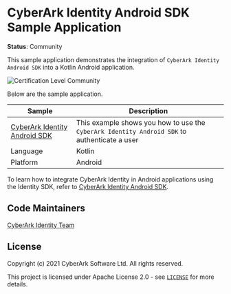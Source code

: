 # CyberArk Identity Android SDK Sample Application
**Status**: Community

This sample application demonstrates the integration of `CyberArk Identity Android SDK` into a Kotlin Android application.

![Certification Level Community](https://camo.githubusercontent.com/fc39ec5a52592c929ecd6e7ff4e3d1b7d5a4856c512a5486a5c24a00db6bcf6d/68747470733a2f2f696d672e736869656c64732e696f2f62616467652f43657274696669636174696f6e2532304c6576656c2d436f6d6d756e6974792d3238413734353f6c696e6b3d68747470733a2f2f6769746875622e636f6d2f637962657261726b2f636f6d6d756e6974792f626c6f622f6d61737465722f436f6e6a75722f636f6e76656e74696f6e732f63657274696669636174696f6e2d6c6576656c732e6d64)

Below are the sample application.

| Sample | Description |
|--------|-------------|
| [CyberArk Identity Android SDK](https://identity-developer.cyberark.com/docs/cyberark-idetity-sdk-for-android) | This example shows you how to use the `CyberArk Identity Android SDK` to authenticate a user |
| Language | Kotlin |
| Platform | Android |

To learn how to integrate CyberArk Identity in Android applications using the Identity SDK, refer to  [CyberArk Identity Android SDK](https://identity-developer.cyberark.com/docs/cyberark-idetity-sdk-for-android).

## Code Maintainers
[CyberArk Identity Team](https://www.cyberark.com)

<a id="license"></a>
## License
Copyright (c) 2021 CyberArk Software Ltd. All rights reserved.

This project is licensed under Apache License 2.0 - see [`LICENSE`](LICENSE) for more details.
